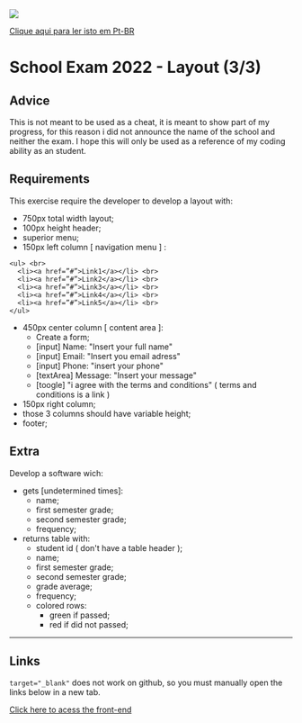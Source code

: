 <img src="https://img.shields.io/badge/Maintained%3F-no-red.svg"/>

<a href="https://github.com/marcosRoos/school-exam-2022-layout/blob/main/README%20pt-br.md">Clique aqui para ler isto em Pt-BR</a>

# School Exam 2022 - Layout (3/3)

## Advice
This is not meant to be used as a cheat, it is meant to show part of my progress, for this reason i did not announce the name of the school and neither the exam. I hope this will only be used as a reference of my coding ability as an student.

## Requirements 
This exercise require the developer to develop a layout with: 
* 750px total width layout;
* 100px height header;
* superior menu;
* 150px left column [ navigation menu ] :

``` 
<ul> <br>
  <li><a href=”#”>Link1</a></li> <br>
  <li><a href=”#”>Link2</a></li> <br>
  <li><a href=”#”>Link3</a></li> <br>
  <li><a href=”#”>Link4</a></li> <br>
  <li><a href=”#”>Link5</a></li> <br>
</ul> 
``` 

* 450px center column [ content area ]:
  + Create a form;
  + [input] Name: "Insert your full name"
  + [input] Email: "Insert you email adress"
  + [input] Phone: "insert your phone"
  + [textArea] Message: "Insert your message"
  + [toogle] "i agree with the terms and conditions" ( terms and conditions is a link )
* 150px right column;
* those 3 columns should have variable height;
* footer;

## Extra
Develop a software wich:
* gets [undetermined times]: 
  + name;
  + first semester grade;
  + second semester grade;
  + frequency;
* returns table with:
  + student id ( don't have a table header );
  + name;
  + first semester grade;
  + second semester grade;
  + grade average; 
  + frequency;
  + colored rows: 
    - green if passed;
    - red if did not passed;

<hr>

## Links

`target="_blank"` does not work on github, so you must manually open the links below in a new tab.

<a href="https://marcosroos.github.io/school-exam-2022-layout/">Click here to acess the front-end</a>
